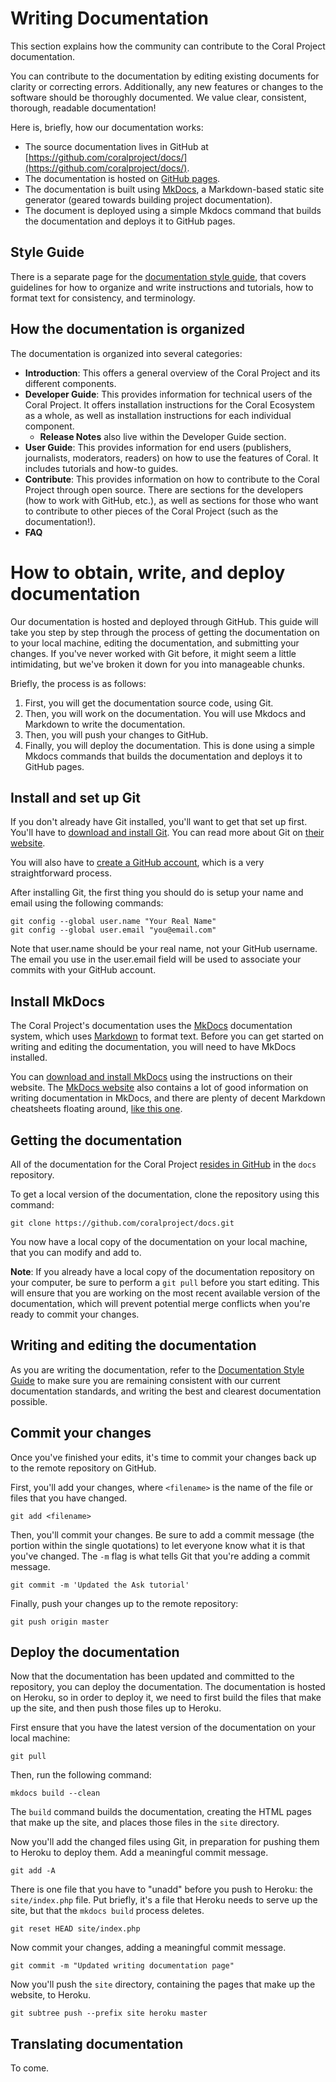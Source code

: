 # Writing Documentation

This section explains how the community can contribute to the Coral Project documentation.

You can contribute to the documentation by editing existing documents for clarity or correcting errors. Additionally, any new features or changes to the software should be thoroughly documented. We value clear, consistent, thorough, readable documentation!

Here is, briefly, how our documentation works:

* The source documentation lives in GitHub at [https://github.com/coralproject/docs/](https://github.com/coralproject/docs/).
* The documentation is hosted on [GitHub pages](https://pages.github.com/).
* The documentation is built using [MkDocs](http://www.mkdocs.org/), a Markdown-based static site generator (geared towards building project documentation).
* The document is deployed using a simple Mkdocs command that builds the documentation and deploys it to GitHub pages.

## Style Guide

There is a separate page for the [documentation style guide](style_guide), that covers guidelines for how to organize and write instructions and tutorials, how to format text for consistency, and terminology.

## How the documentation is organized

The documentation is organized into several categories:

* **Introduction**: This offers a general overview of the Coral Project and its different components.
* **Developer Guide**: This provides information for technical users of the Coral Project. It offers installation instructions for the Coral Ecosystem as a whole, as well as installation instructions for each individual component.
    * **Release Notes** also live within the Developer Guide section.
* **User Guide**: This provides information for end users (publishers, journalists, moderators, readers) on how to use the features of Coral. It includes tutorials and how-to guides.
* **Contribute**: This provides information on how to contribute to the Coral Project through open source. There are sections for the developers (how to work with GitHub, etc.), as well as sections for those who want to contribute to other pieces of the Coral Project (such as the documentation!).
* **FAQ**

# How to obtain, write, and deploy documentation

Our documentation is hosted and deployed through GitHub. This guide will take you step by step through the process of getting the documentation on to your local machine, editing the documentation, and submitting your changes. If you've never worked with Git before, it might seem a little intimidating, but we've broken it down for you into manageable chunks.

Briefly, the process is as follows:

1. First, you will get the documentation source code, using Git.
2. Then, you will work on the documentation. You will use Mkdocs and Markdown to write the documentation.
3. Then, you will push your changes to GitHub.
4. Finally, you will deploy the documentation. This is done using a simple Mkdocs commands that builds the documentation and deploys it to GitHub pages.

## Install and set up Git

If you don't already have Git installed, you'll want to get that set up first. You'll have to [download and install Git](https://git-scm.com/download). You can read more about Git on [their website](https://git-scm.com/).

You will also have to [create a GitHub account](https://help.github.com/articles/signing-up-for-a-new-github-account/), which is a very straightforward process.

After installing Git, the first thing you should do is setup your name and email using the following commands:
```
git config --global user.name "Your Real Name"
git config --global user.email "you@email.com"
```
Note that user.name should be your real name, not your GitHub username. The email you use in the user.email field will be used to associate your commits with your GitHub account.

## Install MkDocs

The Coral Project's documentation uses the [MkDocs](http://www.mkdocs.org/) documentation system, which uses [Markdown](http://daringfireball.net/projects/markdown/) to format text. Before you can get started on writing and editing the documentation, you will need to have MkDocs installed.

You can [download and install MkDocs](http://www.mkdocs.org/#installation) using the instructions on their website. The [MkDocs website](http://www.mkdocs.org/) also contains a lot of good information on writing documentation in MkDocs, and there are plenty of decent Markdown cheatsheets floating around, [like this one](https://github.com/adam-p/markdown-here/wiki/Markdown-Cheatsheet).

## Getting the documentation

All of the documentation for the Coral Project [resides in GitHub](https://github.com/coralproject/docs) in the `docs` repository.

To get a local version of the documentation, clone the repository using this command:

```
git clone https://github.com/coralproject/docs.git
```

You now have a local copy of the documentation on your local machine, that you can modify and add to.

**Note**: If you already have a local copy of the documentation repository on your computer, be sure to perform a `git pull` before you start editing. This will ensure that you are working on the most recent available version of the documentation, which will prevent potential merge conflicts when you're ready to commit your changes.

## Writing and editing the documentation

As you are writing the documentation, refer to the [Documentation Style Guide](style_guide) to make sure you are remaining consistent with our current documentation standards, and writing the best and clearest documentation possible.

## Commit your changes

Once you've finished your edits, it's time to commit your changes back up to the remote repository on GitHub.

First, you'll add your changes, where `<filename>` is the name of the file or files that you have changed.
```
git add <filename>
```

Then, you'll commit your changes. Be sure to add a commit message (the portion within the single quotations) to let everyone know what it is that you've changed. The `-m` flag is what tells Git that you're adding a commit message.
```
git commit -m 'Updated the Ask tutorial'
```

Finally, push your changes up to the remote repository:
```
git push origin master
```

## Deploy the documentation

Now that the documentation has been updated and committed to the repository, you can deploy the documentation. The documentation is hosted on Heroku, so in order to deploy it, we need to first build the files that make up the site, and then push those files up to Heroku.

First ensure that you have the latest version of the documentation on your local machine:
```
git pull
```

Then, run the following command:
```
mkdocs build --clean
```

The `build` command builds the documentation, creating the HTML pages that make up the site, and places those files in the `site` directory.

Now you'll add the changed files using Git, in preparation for pushing them to Heroku to deploy them. Add a meaningful commit message.
```
git add -A
```

There is one file that you have to "unadd" before you push to Heroku: the `site/index.php` file. Put briefly, it's a file that Heroku needs to serve up the site, but that the `mkdocs build` process deletes.
```
git reset HEAD site/index.php
```
Now commit your changes, adding a meaningful commit message.
```
git commit -m "Updated writing documentation page"
```

Now you'll push the `site` directory, containing the pages that make up the website, to Heroku.
```
git subtree push --prefix site heroku master
```

## Translating documentation

To come.
